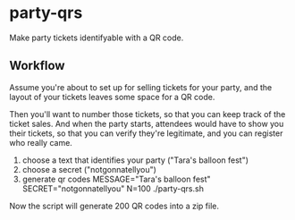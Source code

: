 # party-qrs

Make party tickets identifyable with a QR code.

## Workflow

Assume you're about to set up for selling tickets for your party, and
the layout of your tickets leaves some space for a QR code.

Then you'll want to number those tickets, so that you can keep track
of the ticket sales.  And when the party starts, attendees would have to show you
their tickets, so that you can verify they're legitimate, and you can register
who really came.

1. choose a text that identifies your party ("Tara's balloon fest")
1. choose a secret ("notgonnatellyou")
1. generate qr codes
    MESSAGE="Tara's balloon fest" SECRET="notgonnatellyou" N=100 ./party-qrs.sh

Now the script will generate 200 QR codes into a zip file.
